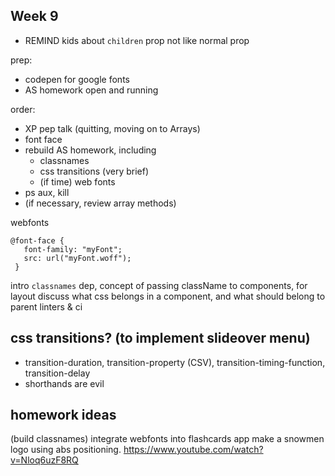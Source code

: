 ## Week 9

- REMIND kids about `children` prop not like normal prop

prep:
 - codepen for google fonts
 - AS homework open and running

order:
- XP pep talk (quitting, moving on to Arrays)
- font face
- rebuild AS homework, including
  - classnames
  - css transitions (very brief)
  - (if time) web fonts
- ps aux, kill
- (if necessary, review array methods)


webfonts

```
@font-face {
   font-family: "myFont";
   src: url("myFont.woff");
 }
 ```

intro `classnames` dep, concept of passing className to components, for layout
discuss what css belongs in a component, and what should belong to parent
linters & ci

## css transitions? (to implement slideover menu)
- transition-duration, transition-property (CSV), transition-timing-function, transition-delay
- shorthands are evil

## homework ideas
(build classnames)
integrate webfonts into flashcards app
make a snowmen logo using abs positioning.
https://www.youtube.com/watch?v=Nloq6uzF8RQ
